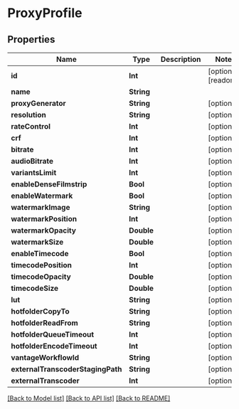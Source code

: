 # ProxyProfile

## Properties

Name | Type | Description | Notes
------------ | ------------- | ------------- | -------------
**id** | **Int** |  | [optional] [readonly] 
**name** | **String** |  | 
**proxyGenerator** | **String** |  | [optional] 
**resolution** | **String** |  | [optional] 
**rateControl** | **Int** |  | [optional] 
**crf** | **Int** |  | [optional] 
**bitrate** | **Int** |  | [optional] 
**audioBitrate** | **Int** |  | [optional] 
**variantsLimit** | **Int** |  | [optional] 
**enableDenseFilmstrip** | **Bool** |  | [optional] 
**enableWatermark** | **Bool** |  | [optional] 
**watermarkImage** | **String** |  | [optional] 
**watermarkPosition** | **Int** |  | [optional] 
**watermarkOpacity** | **Double** |  | [optional] 
**watermarkSize** | **Double** |  | [optional] 
**enableTimecode** | **Bool** |  | [optional] 
**timecodePosition** | **Int** |  | [optional] 
**timecodeOpacity** | **Double** |  | [optional] 
**timecodeSize** | **Double** |  | [optional] 
**lut** | **String** |  | [optional] 
**hotfolderCopyTo** | **String** |  | [optional] 
**hotfolderReadFrom** | **String** |  | [optional] 
**hotfolderQueueTimeout** | **Int** |  | [optional] 
**hotfolderEncodeTimeout** | **Int** |  | [optional] 
**vantageWorkflowId** | **String** |  | [optional] 
**externalTranscoderStagingPath** | **String** |  | [optional] 
**externalTranscoder** | **Int** |  | [optional] 

[[Back to Model list]](../README.md#documentation-for-models) [[Back to API list]](../README.md#documentation-for-api-endpoints) [[Back to README]](../README.md)


